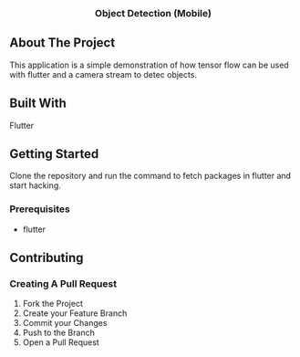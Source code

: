 <br/>
<p align="center">
  <h3 align="center">Object Detection (Mobile)</h3>

</p>

## About The Project

This application is a simple demonstration of how tensor flow can be used with flutter and a camera stream to detec objects.

## Built With

Flutter

## Getting Started

Clone the repository and run the command to fetch packages in flutter and start hacking.

### Prerequisites

* flutter

## Contributing



### Creating A Pull Request

1. Fork the Project
2. Create your Feature Branch
3. Commit your Changes
4. Push to the Branch
5. Open a Pull Request